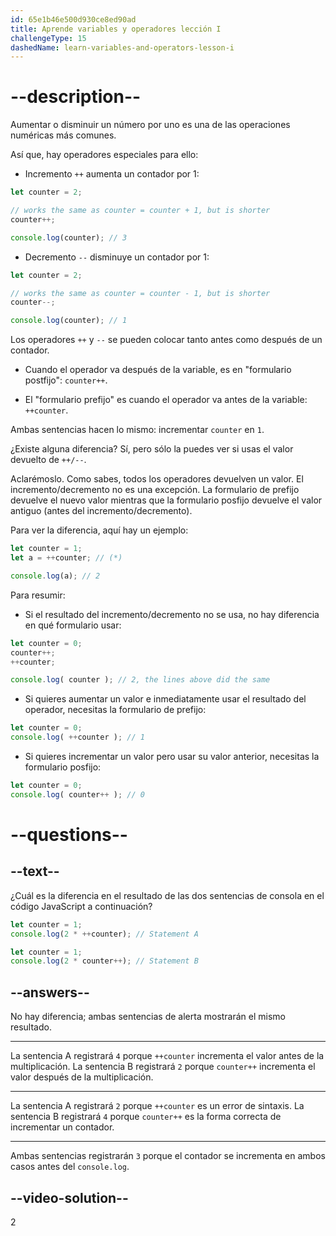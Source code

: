 ```yaml
---
id: 65e1b46e500d930ce8ed90ad
title: Aprende variables y operadores lección I
challengeType: 15
dashedName: learn-variables-and-operators-lesson-i
---
```


# --description--

Aumentar o disminuir un número por uno es una de las operaciones numéricas más comunes.

Así que, hay operadores especiales para ello:

- Incremento `++` aumenta un contador por 1:

```js
let counter = 2;

// works the same as counter = counter + 1, but is shorter
counter++;      

console.log(counter); // 3
```

- Decremento `--` disminuye un contador por 1:

```js
let counter = 2;

// works the same as counter = counter - 1, but is shorter
counter--;

console.log(counter); // 1
```

Los operadores `++` y `--` se pueden colocar tanto antes como después de un contador.

- Cuando el operador va después de la variable, es en "formulario postfijo": `counter++`.

- El "formulario prefijo" es cuando el operador va antes de la variable: `++counter`.

Ambas sentencias hacen lo mismo: incrementar `counter` en `1`.

¿Existe alguna diferencia? Sí, pero sólo la puedes ver si usas el valor devuelto de `++/--`.

Aclarémoslo. Como sabes, todos los operadores devuelven un valor. El incremento/decremento no es una excepción. La formulario de prefijo devuelve el nuevo valor mientras que la formulario posfijo devuelve el valor antiguo (antes del incremento/decremento).

Para ver la diferencia, aquí hay un ejemplo:

```js
let counter = 1;
let a = ++counter; // (*)

console.log(a); // 2
```

Para resumir:

- Si el resultado del incremento/decremento no se usa, no hay diferencia en qué formulario usar:

```js
let counter = 0;
counter++;
++counter;

console.log( counter ); // 2, the lines above did the same
```

- Si quieres aumentar un valor e inmediatamente usar el resultado del operador, necesitas la formulario de prefijo:

```js
let counter = 0;
console.log( ++counter ); // 1
```

- Si quieres incrementar un valor pero usar su valor anterior, necesitas la formulario posfijo:

```js 
let counter = 0;
console.log( counter++ ); // 0
```

# --questions--

## --text--

¿Cuál es la diferencia en el resultado de las dos sentencias de consola en el código JavaScript a continuación?

```js
let counter = 1;
console.log(2 * ++counter); // Statement A

let counter = 1;
console.log(2 * counter++); // Statement B
```

## --answers--

No hay diferencia; ambas sentencias de alerta mostrarán el mismo resultado.

---

La sentencia A registrará `4` porque `++counter` incrementa el valor antes de la multiplicación. La sentencia B registrará `2` porque `counter++` incrementa el valor después de la multiplicación.

---

La sentencia A registrará `2` porque `++counter` es un error de sintaxis. La sentencia B registrará `4` porque `counter++` es la forma correcta de incrementar un contador.

---

Ambas sentencias registrarán `3` porque el contador se incrementa en ambos casos antes del `console.log`.


## --video-solution--

2
